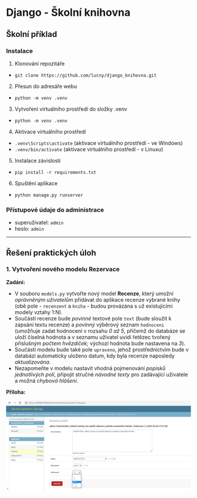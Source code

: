 # Django - Školní knihovna
## Školní příklad
### Instalace
1. Klonování repozitáře
- `git clone https://github.com/lucny/django_knihovna.git`
2. Přesun do adresáře webu
- `python -m venv .venv`
3. Vytvoření virtuálního prostředí do složky .venv
- `python -m venv .venv`
4. Aktivace virtuálního prostředí 
- `.venv\Scripts\activate` (aktivace virtuálního prostředí - ve Windows)
- `.venv/bin/activate` (aktivace virtuálního prostředí - v Linuxu)
5. Instalace závislostí
- `pip install -r requirements.txt`
6. Spuštění aplikace
- `python manage.py runserver`

### Přístupové údaje do administrace
- superuživatel: `admin`
- heslo: `admin`

---
## Řešení praktických úloh

### 1. Vytvoření nového modelu Rezervace

**Zadání:** 

- V souboru `models.py` vytvořte nový model **Recenze**, který umožní *oprávněným uživatelům* přidávat do
aplikace recenze vybrané knihy (obě pole - `recenzent` a `kniha` - budou provázána s už existujícími modely
vztahy 1:N). 
- Součástí recenze bude *povinné* textové pole `text` (bude sloužit k zapsání textu recenze) a
*povinný* výběrový seznam `hodnoceni` (umožňuje zadat hodnocení v rozsahu *0 až 5*, přičemž do databáze se
uloží číselná hodnota a v seznamu uživatel uvidí řetězec tvořený příslušným *počtem hvězdiček*; výchozí
hodnota bude nastavena na *3*). 
- Součástí modelu bude také pole `upraveno`, jehož prostřednictvím bude v databázi automaticky uloženo datum, 
kdy byla recenze naposledy *aktualizována*. 
- Nezapomeňte v modelu nastavit vhodná pojmenování *popisků jednotlivých polí*, připojit stručné *návodné
texty* pro zadávající uživatele a možná *chybová hlášení*.

**Příloha:**

![Zaznam recenze v administraci](./docs/img/recenze-zaznam.png)


